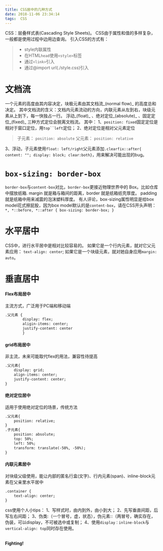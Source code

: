 ```yaml
---
title: CSS居中的几种方式
date: 2018-11-06 23:34:14
tags:  CSS
---
```

CSS：层叠样式表(Cascading Style Sheets)。
CSS由于属性和值的多样复杂，一般都是使用过程中边用边查询。
引入CSS的方式有：
> * style内联属性
> * 在HTML`head`使用`<style>`标签
> * 通过`<link>`引入
> * 通过@import url(./style.css)引入

文档流
=======
一个元素的高度由其内容决定，块极元素由其文档流_(normal flow)_ 的高度总和决定。
其中文档流的含义：文档内元素流动的方向，内联元素从左到右，块级元素从上到下，每一快独占一行。
浮动_(float)_ 、绝对定位_(absolute)_ 、固定定位_(fixed)_ 三种方式定位会脱离文档流。
其中：
1、`position: fixed`固定定位是相对于窗口定位，用`top``left`定位；
2、绝对定位是相对父元素定位
> 子元素： `position: absolute`
> 父元素： `position: relative`

3、浮动，子元素使用`float: left/right`父元素添加`.clearfix::after{
      content: "";
      display: block;
      clear:both}`，用来解决可能出现的bug。

`box-sizing: border-box`
========================
`border-box`与`content-box`对比，`border-box`更接近物理世界中的 Box。比如仓库中摆放纸箱. margin 就是箱与箱间的距离，border 就是纸箱纸壳厚度。 padding 就是纸箱中用来减震的泡沫塑料厚度。
有人评论，box-sizing属性明显是给box model花式擦屁股，因为box model默认的是`content-box`，请在CSS开头声明：`*,
*::before,
*::after {
  box-sizing: border-box;
}`

水平居中
==========
CSS中，进行水平居中是相对比较容易的。
如果它是一个行内元素，就对它父元素应用： `text-align: center`;
如果它是一个块级元素，就对她自身应用`margin: auto`。

垂直居中
================
#### Flex布局居中
主流方式，广泛用于PC端和移动端
```html
.父元素 {
        display: flex;
        aligin-items: center;
        justify-content: center 
        }
``` 
#### grid布局居中
非主流，未来可能取代flex的用法，兼容性待提高
```html
.父元素{
    display: grid;
    align-items: center;
    justify-content: center;
}
```

#### 绝对定位居中
适用于使用绝对定位的场景，传统方法
```html
.父元素{
    position: relative;
}
.子元素{
    position: absolute;
    top: 50%;
    left: 50%;
    transform: translate(-50%, -50%);
}
```

#### 内联元素居中
对块级父级使用，能让内部的匿名行盒(文字)、行内元素(span)、inline-block元素在父亲里水平居中
```html
.container {
    text-align: center;
}
```

css使用个人小tips：
1、写样式时，由内到外，由小到大；
2、先写垂直间距，后写左右间距；
3、伪类:（一个冒号，虚，状态），伪元素::（两冒号，确实存在，伪装，可以display，不可被选中或复制；
4、使用`display：inline-block`与`vertical-align: top`同时存在使用。

<br>
<strong>Fighting!</strong>


